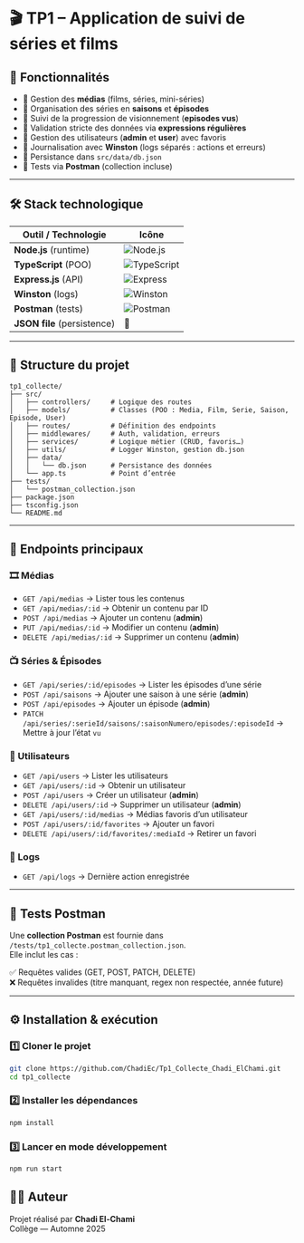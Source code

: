 # 🎬 TP1 – Application de suivi de séries et films


## 🚀 Fonctionnalités

- 📌 Gestion des **médias** (films, séries, mini-séries)  
- 📌 Organisation des séries en **saisons** et **épisodes**  
- 📌 Suivi de la progression de visionnement (**episodes vus**)  
- 📌 Validation stricte des données via **expressions régulières**  
- 📌 Gestion des utilisateurs (**admin** et **user**) avec favoris  
- 📌 Journalisation avec **Winston** (logs séparés : actions et erreurs)  
- 📌 Persistance dans `src/data/db.json`  
- 📌 Tests via **Postman** (collection incluse)  

---

## 🛠️ Stack technologique

| Outil / Technologie       | Icône |
|---------------------------|-------|
| **Node.js** (runtime)     | ![Node.js](https://img.shields.io/badge/Node.js-43853D?style=for-the-badge&logo=node.js&logoColor=white) |
| **TypeScript** (POO)      | ![TypeScript](https://img.shields.io/badge/TypeScript-007ACC?style=for-the-badge&logo=typescript&logoColor=white) |
| **Express.js** (API)      | ![Express](https://img.shields.io/badge/Express.js-000000?style=for-the-badge&logo=express&logoColor=white) |
| **Winston** (logs)        | ![Winston](https://img.shields.io/badge/Winston-FFCC00?style=for-the-badge&logo=javascript&logoColor=black) |
| **Postman** (tests)       | ![Postman](https://img.shields.io/badge/Postman-FF6C37?style=for-the-badge&logo=postman&logoColor=white) |
| **JSON file** (persistence) | 📂 |

---

## 📂 Structure du projet

```
tp1_collecte/
├── src/
│   ├── controllers/     # Logique des routes
│   ├── models/          # Classes (POO : Media, Film, Serie, Saison, Episode, User)
│   ├── routes/          # Définition des endpoints
│   ├── middlewares/     # Auth, validation, erreurs
│   ├── services/        # Logique métier (CRUD, favoris…)
│   ├── utils/           # Logger Winston, gestion db.json
│   ├── data/
│   │   └── db.json      # Persistance des données
│   └── app.ts           # Point d’entrée
├── tests/
│   └── postman_collection.json
├── package.json
├── tsconfig.json
└── README.md
```

---

## 📌 Endpoints principaux

### 🎞️ Médias
- `GET /api/medias` → Lister tous les contenus  
- `GET /api/medias/:id` → Obtenir un contenu par ID  
- `POST /api/medias` → Ajouter un contenu (**admin**)  
- `PUT /api/medias/:id` → Modifier un contenu (**admin**)  
- `DELETE /api/medias/:id` → Supprimer un contenu (**admin**)  

### 📺 Séries & Épisodes
- `GET /api/series/:id/episodes` → Lister les épisodes d’une série  
- `POST /api/saisons` → Ajouter une saison à une série (**admin**)  
- `POST /api/episodes` → Ajouter un épisode (**admin**)  
- `PATCH /api/series/:serieId/saisons/:saisonNumero/episodes/:episodeId` → Mettre à jour l’état `vu`  

### 👤 Utilisateurs
- `GET /api/users` → Lister les utilisateurs  
- `GET /api/users/:id` → Obtenir un utilisateur  
- `POST /api/users` → Créer un utilisateur (**admin**)  
- `DELETE /api/users/:id` → Supprimer un utilisateur (**admin**)  
- `GET /api/users/:id/medias` → Médias favoris d’un utilisateur  
- `POST /api/users/:id/favorites` → Ajouter un favori  
- `DELETE /api/users/:id/favorites/:mediaId` → Retirer un favori  

### 📝 Logs
- `GET /api/logs` → Dernière action enregistrée  

---

## 🧪 Tests Postman

Une **collection Postman** est fournie dans `/tests/tp1_collecte.postman_collection.json`.  
Elle inclut les cas :  

✅ Requêtes valides (GET, POST, PATCH, DELETE)  
❌ Requêtes invalides (titre manquant, regex non respectée, année future)  

---

## ⚙️ Installation & exécution

### 1️⃣ Cloner le projet
```bash
git clone https://github.com/ChadiEc/Tp1_Collecte_Chadi_ElChami.git
cd tp1_collecte
```

### 2️⃣ Installer les dépendances
```bash
npm install
```

### 3️⃣ Lancer en mode développement
```bash
npm run start

```

## 👨‍💻 Auteur

Projet réalisé par **Chadi El-Chami**  
Collège — Automne 2025  
